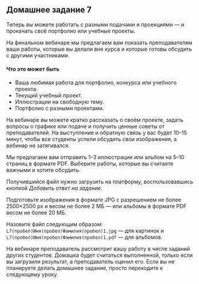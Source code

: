 ## Домашнее задание 7

Теперь вы можете работать с разными подачами и проекциями — и прокачать своё портфолио или учебные проекты.

На финальном вебинаре мы предлагаем вам показать преподавателям ваши работы, которые вы делали вне курса и которые готовы обсудить с другими участниками.

#### Что это может быть

*   Ваша любимая работа для портфолио, конкурса или учебного проекта.
*   Текущий учебный проект.
*   Иллюстрации на свободную тему.
*   Портфолио с разными проектами.

На вебинаре вы можете кратко рассказать о своём проекте, задать вопросы о графике или подаче и получить ценные советы от преподавателей. На выступление и обратную связь у вас будет 10–15 минут, чтобы все студенты успели обсудить свои изображения, а вебинар не затягивался. 

Мы предлагаем вам отправить 1–3 иллюстрации или альбом на 5–10 страниц в формате PDF. Выберите работы, которые вы считаете важными и хотите обсудить.

Получившийся файл нужно загрузить на платформу, воспользовавшись кнопкой *Добавить ответ на задание*. 

Подготовьте изображения в формате JPG с разрешением не более 2500×2500 px и весом не более 2 МБ — или альбомы в формате PDF весом не более 20 МБ.

Назовите файл следующим образом: `L7(пробел)Имя(пробел)Фамилия(пробел)1.jpg` — для картинок и `L7(пробел)Имя(пробел)Фамилия(пробел)1.pdf` — для альбомов.

На вебинаре преподаватель рассмотрит вашу работу в числе заданий других студентов. Домашка будет считаться выполненной, только если вы загрузили результат, а преподаватель оценил его. Если вы не планируете делать домашнее задание, просто переходите к следующему уроку.